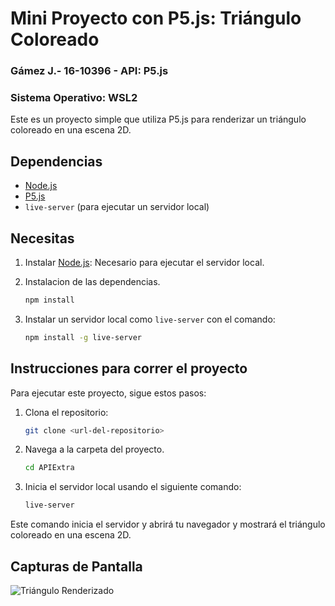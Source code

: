 # Mini Proyecto con P5.js: Triángulo Coloreado

### Gámez J.- 16-10396 - API: P5.js 
### Sistema Operativo: WSL2 

Este es un proyecto simple que utiliza P5.js para renderizar un triángulo coloreado en una escena 2D.

## Dependencias

- [Node.js](https://nodejs.org/)
- [P5.js](https://p5js.org/)
- `live-server` (para ejecutar un servidor local)

## Necesitas

1. Instalar [Node.js](https://nodejs.org/): Necesario para ejecutar el servidor local.

2. Instalacion de las dependencias.
   ```bash
   npm install

3. Instalar un servidor local como `live-server` con el comando:

   ```bash
   npm install -g live-server

## Instrucciones para correr el proyecto

Para ejecutar este proyecto, sigue estos pasos:

1. Clona el repositorio:
   ```bash
   git clone <url-del-repositorio>

2. Navega a la carpeta del proyecto.
   ```bash
   cd APIExtra

3. Inicia el servidor local usando el siguiente comando:

   ```bash
   live-server

Este comando inicia el servidor y abrirá tu navegador y mostrará el triángulo coloreado en una escena 2D.

## Capturas de Pantalla

![Triángulo Renderizado](renderizado_p5js.png)